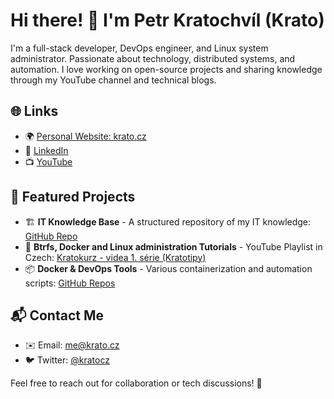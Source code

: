 # Hi there! 👋 I'm Petr Kratochvíl (Krato)

I'm a full-stack developer, DevOps engineer, and Linux system administrator. Passionate about technology, distributed systems, and automation. I love working on open-source projects and sharing knowledge through my YouTube channel and technical blogs.

## 🌐 Links
- 🌍 [Personal Website: krato.cz](https://krato.cz/)
- 💼 [LinkedIn](https://www.linkedin.com/in/petr-kratochv%C3%ADl-43072724/)
- 📺 [YouTube](https://www.youtube.com/c/PetrKratochv%C3%ADl)

## 📂 Featured Projects
- 🏗 **IT Knowledge Base** - A structured repository of my IT knowledge: [GitHub Repo](https://github.com/kratocz/shel)
- 🐧 **Btrfs, Docker and Linux administration Tutorials** - YouTube Playlist in Czech: [Kratokurz - videa 1. série (Kratotipy)](https://youtube.com/playlist?list=PLaudh7Uy_4tV-xpzPtFln51tNqA7nLJ_x&si=R_UCIlmM8ZwODst6)
- 📦 **Docker & DevOps Tools** - Various containerization and automation scripts: [GitHub Repos](https://github.com/kratocz?tab=repositories)

## 📬 Contact Me
- ✉️ Email: [me@krato.cz](mailto:krato@krato.cz)
- 🐦 Twitter: [@kratocz](https://twitter.com/kratocz)

Feel free to reach out for collaboration or tech discussions! 🚀
